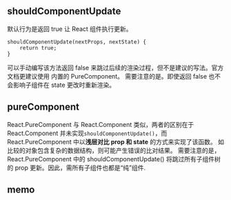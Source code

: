 ## shouldComponentUpdate
默认行为是返回 true 让 React 组件执行更新。
```
shouldComponentUpdate(nextProps, nextState) {
    return true;
}
```

可以手动编写该方法返回 false 来跳过后续的渲染过程，但不是建议的写法。官方文档更建议使用 内置的 PureComponent。 需要注意的是。即使返回 false 也不会影响子组件在 state 更改时重新渲染。
## pureComponent
React.PureComponent 与 React.Component 类似，两者的区别在于 React.Component 并未实现`shouldComponentUpdate()`，而 React.PureComponent 中以**浅层对比 prop 和 state** 的方式来实现了该函数。
如比较的对象包含复杂的数据结构，则可能产生错误的比对结果。
需要注意的是，React.PureComponent 中的 shouldComponentUpdate() 将跳过所有子组件树的 prop 更新。因此，需所有子组件也都是“纯”组件.
## memo